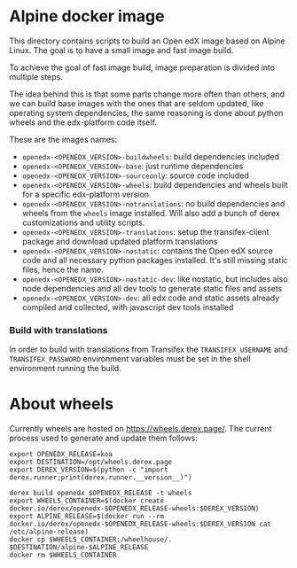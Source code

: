 # Alpine docker image

This directory contains scripts to build an Open edX image based
on Alpine Linux. The goal is to have a small image and fast image build.

To achieve the goal of fast image build, image preparation is divided into multiple steps.

The idea behind this is that some parts change more often than others, and we can build base images with the ones that are seldom updated, like operating system dependencies; the same reasoning is done about python wheels and the edx-platform code itself.

These are the images names:

- `openedx-<OPENEDX_VERSION>-buildwheels`: build dependencies included
- `openedx-<OPENEDX_VERSION>-base`: just runtime dependencies
- `openedx-<OPENEDX_VERSION>-sourceonly`: source code included
- `openedx-<OPENEDX_VERSION>-wheels`: build dependencies and wheels built for a specific edx-platform version
- `openedx-<OPENEDX_VERSION>-notranslations`: no build dependencies and wheels from the `wheels` image installed. Will also add a bunch of derex customizations and utility scripts.
- `openedx-<OPENEDX_VERSION>-translations`: setup the transifex-client package and download updated platform translations
- `openedx-<OPENEDX_VERSION>-nostatic`: contains the Open edX source code and all necessary python packages installed. It's still missing static files, hence the name.
- `openedx-<OPENEDX_VERSION>-nostatic-dev`: like nostatic, but includes also node dependencies and all dev tools to generate static files and assets
- `openedx-<OPENEDX_VERSION>-dev`: all edx code and static assets already compiled and collected, with javascript dev tools installed

### Build with translations

In order to build with translations from Transifex the `TRANSIFEX_USERNAME` and `TRANSIFEX_PASSWORD` environment variables must be set in the shell environment running the build.

# About wheels

Currently wheels are hosted on https://wheels.derex.page/.
The current process used to generate and update them follows:

```
export OPENEDX_RELEASE=koa
export DESTINATION=/opt/wheels.derex.page
export DEREX_VERSION=$(python -c "import derex.runner;print(derex.runner.__version__)")

derex build openedx $OPENEDX_RELEASE -t wheels
export WHEELS_CONTAINER=$(docker create docker.io/derex/openedx-$OPENEDX_RELEASE-wheels:$DEREX_VERSION)
export ALPINE_RELEASE=$(docker run --rm docker.io/derex/openedx-$OPENEDX_RELEASE-wheels:$DEREX_VERSION cat /etc/alpine-release)
docker cp $WHEELS_CONTAINER:/wheelhouse/. $DESTINATION/alpine-$ALPINE_RELEASE
docker rm $WHEELS_CONTAINER
```
